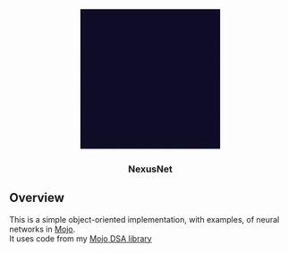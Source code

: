 <div align="center">
    <img src="NexusNet.gif" alt="Logo" width="250" height="250">

  <h3 align="center">NexusNet</h3>
</div>   

## Overview
This is a simple object-oriented implementation, with examples, of neural networks in [Mojo](https://www.modular.com/max/mojo).  
It uses code from my [Mojo DSA library](https://github.com/joelflaig/Nexus-DSA)
